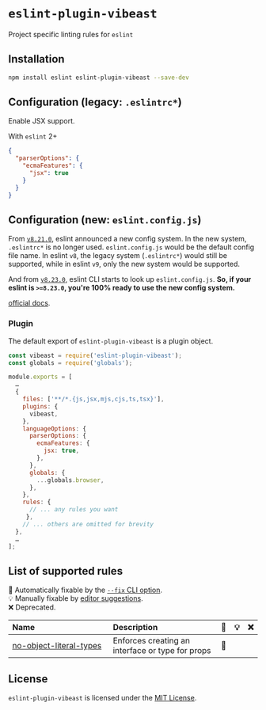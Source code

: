 # `eslint-plugin-vibeast`

Project specific linting rules for `eslint`

## Installation

```sh
npm install eslint eslint-plugin-vibeast --save-dev
```


## Configuration (legacy: `.eslintrc*`) <a id="configuration"></a>

 
Enable JSX support.

With `eslint` 2+

```json
{
  "parserOptions": {
    "ecmaFeatures": {
      "jsx": true
    }
  }
}
```

## Configuration (new: `eslint.config.js`)

From [`v8.21.0`](https://github.com/eslint/eslint/releases/tag/v8.21.0), eslint announced a new config system.
In the new system, `.eslintrc*` is no longer used. `eslint.config.js` would be the default config file name.
In eslint `v8`, the legacy system (`.eslintrc*`) would still be supported, while in eslint `v9`, only the new system would be supported.

And from [`v8.23.0`](https://github.com/eslint/eslint/releases/tag/v8.23.0), eslint CLI starts to look up `eslint.config.js`.
**So, if your eslint is `>=8.23.0`, you're 100% ready to use the new config system.**

[official docs](https://eslint.org/docs/latest/user-guide/configuring/configuration-files-new).

### Plugin

The default export of `eslint-plugin-vibeast` is a plugin object.

```js
const vibeast = require('eslint-plugin-vibeast');
const globals = require('globals');

module.exports = [
  …
  {
    files: ['**/*.{js,jsx,mjs,cjs,ts,tsx}'],
    plugins: {
      vibeast,
    },
    languageOptions: {
      parserOptions: {
        ecmaFeatures: {
          jsx: true,
        },
      },
      globals: {
        ...globals.browser,
      },
    },
    rules: {
      // ... any rules you want
     },
    // ... others are omitted for brevity
  },
  …
];
```

## List of supported rules

<!-- begin auto-generated rules list -->

🔧 Automatically fixable by the [`--fix` CLI option](https://eslint.org/docs/user-guide/command-line-interface#--fix).\
💡 Manually fixable by [editor suggestions](https://eslint.org/docs/latest/use/core-concepts#rule-suggestions).\
❌ Deprecated.

| Name                                                                                         | Description                                                                                                                                  | 🔧 | 💡 | ❌  |
| :------------------------------------------------------------------------------------------- | :------------------------------------------------------------------------------------------------------------------------------------------- | :- | :- | :- |
| [no-object-literal-types](docs/rules/no-object-literal-types.md)                                     | Enforces creating an interface or type for props                                                                                                 |  🔧  |    |    |    |    |


## License

`eslint-plugin-vibeast` is licensed under the [MIT License](https://opensource.org/licenses/mit-license.php).

